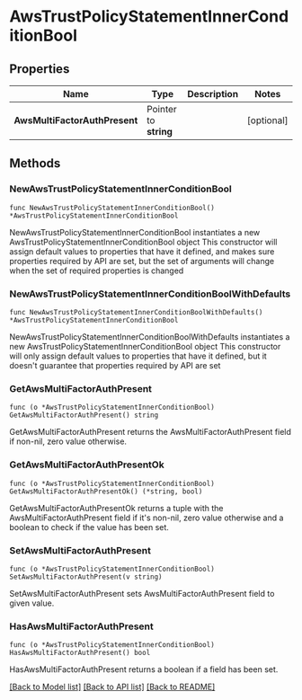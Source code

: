 # AwsTrustPolicyStatementInnerConditionBool

## Properties

Name | Type | Description | Notes
------------ | ------------- | ------------- | -------------
**AwsMultiFactorAuthPresent** | Pointer to **string** |  | [optional] 

## Methods

### NewAwsTrustPolicyStatementInnerConditionBool

`func NewAwsTrustPolicyStatementInnerConditionBool() *AwsTrustPolicyStatementInnerConditionBool`

NewAwsTrustPolicyStatementInnerConditionBool instantiates a new AwsTrustPolicyStatementInnerConditionBool object
This constructor will assign default values to properties that have it defined,
and makes sure properties required by API are set, but the set of arguments
will change when the set of required properties is changed

### NewAwsTrustPolicyStatementInnerConditionBoolWithDefaults

`func NewAwsTrustPolicyStatementInnerConditionBoolWithDefaults() *AwsTrustPolicyStatementInnerConditionBool`

NewAwsTrustPolicyStatementInnerConditionBoolWithDefaults instantiates a new AwsTrustPolicyStatementInnerConditionBool object
This constructor will only assign default values to properties that have it defined,
but it doesn't guarantee that properties required by API are set

### GetAwsMultiFactorAuthPresent

`func (o *AwsTrustPolicyStatementInnerConditionBool) GetAwsMultiFactorAuthPresent() string`

GetAwsMultiFactorAuthPresent returns the AwsMultiFactorAuthPresent field if non-nil, zero value otherwise.

### GetAwsMultiFactorAuthPresentOk

`func (o *AwsTrustPolicyStatementInnerConditionBool) GetAwsMultiFactorAuthPresentOk() (*string, bool)`

GetAwsMultiFactorAuthPresentOk returns a tuple with the AwsMultiFactorAuthPresent field if it's non-nil, zero value otherwise
and a boolean to check if the value has been set.

### SetAwsMultiFactorAuthPresent

`func (o *AwsTrustPolicyStatementInnerConditionBool) SetAwsMultiFactorAuthPresent(v string)`

SetAwsMultiFactorAuthPresent sets AwsMultiFactorAuthPresent field to given value.

### HasAwsMultiFactorAuthPresent

`func (o *AwsTrustPolicyStatementInnerConditionBool) HasAwsMultiFactorAuthPresent() bool`

HasAwsMultiFactorAuthPresent returns a boolean if a field has been set.


[[Back to Model list]](../README.md#documentation-for-models) [[Back to API list]](../README.md#documentation-for-api-endpoints) [[Back to README]](../README.md)


